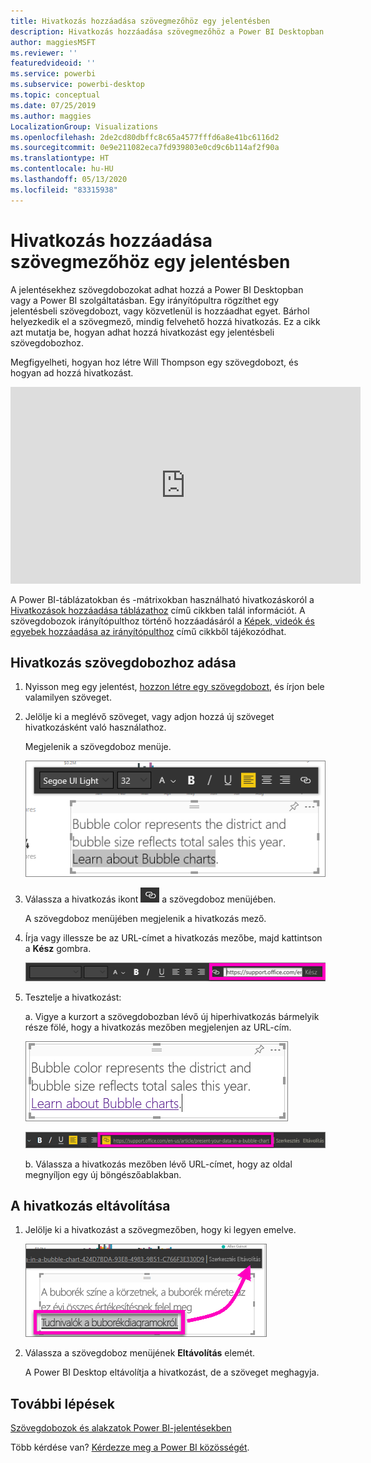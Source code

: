 ```yaml
---
title: Hivatkozás hozzáadása szövegmezőhöz egy jelentésben
description: Hivatkozás hozzáadása szövegmezőhöz a Power BI Desktopban és a Power BI szolgáltatásban
author: maggiesMSFT
ms.reviewer: ''
featuredvideoid: ''
ms.service: powerbi
ms.subservice: powerbi-desktop
ms.topic: conceptual
ms.date: 07/25/2019
ms.author: maggies
LocalizationGroup: Visualizations
ms.openlocfilehash: 2de2cd80dbffc8c65a4577fffd6a8e41bc6116d2
ms.sourcegitcommit: 0e9e211082eca7fd939803e0cd9c6b114af2f90a
ms.translationtype: HT
ms.contentlocale: hu-HU
ms.lasthandoff: 05/13/2020
ms.locfileid: "83315938"
---
```

# <a name="add-a-hyperlink-to-a-text-box-in-a-report"></a>Hivatkozás hozzáadása szövegmezőhöz egy jelentésben
A jelentésekhez szövegdobozokat adhat hozzá a Power BI Desktopban vagy a Power BI szolgáltatásban. Egy irányítópultra rögzíthet egy jelentésbeli szövegdobozt, vagy közvetlenül is hozzáadhat egyet. Bárhol helyezkedik el a szövegmező, mindig felvehető hozzá hivatkozás. Ez a cikk azt mutatja be, hogyan adhat hozzá hivatkozást egy jelentésbeli szövegdobozhoz. 


Megfigyelheti, hogyan hoz létre Will Thompson egy szövegdobozt, és hogyan ad hozzá hivatkozást. 

<iframe width="560" height="315" src="https://www.youtube.com/embed/_3q6VEBhGew#t=0m55s" frameborder="0" allowfullscreen></iframe>

A Power BI-táblázatokban és -mátrixokban használható hivatkozáskoról a [Hivatkozások hozzáadása táblázathoz](power-bi-hyperlinks-in-tables.md) című cikkben talál információt. A szövegdobozok irányítópulthoz történő hozzáadásáról a [Képek, videók és egyebek hozzáadása az irányítópulthoz](service-dashboard-add-widget.md) című cikkből tájékozódhat. 

## <a name="to-add-a-hyperlink-to-a-text-box"></a>Hivatkozás szövegdobozhoz adása
1. Nyisson meg egy jelentést, [hozzon létre egy szövegdobozt](power-bi-reports-add-text-and-shapes.md), és írjon bele valamilyen szöveget. 
2. Jelölje ki a meglévő szöveget, vagy adjon hozzá új szöveget hivatkozásként való használathoz. 

   Megjelenik a szövegdoboz menüje.
   
   ![Szöveg kijelölése szövegmezőben](media/service-add-hyperlink-to-text-box/power-bi-hyperlink-new.png)
3. Válassza a hivatkozás ikont ![Hivatkozásikon](media/service-add-hyperlink-to-text-box/power-bi-hyperlink-icon.png) a szövegdoboz menüjében.

   A szövegdoboz menüjében megjelenik a hivatkozás mező.

4. Írja vagy illessze be az URL-címet a hivatkozás mezőbe, majd kattintson a **Kész** gombra.
   
   ![Írja vagy illessze be az URL-címet a hivatkozás mezőbe](media/service-add-hyperlink-to-text-box/power-bi-add-link.png)
5. Tesztelje a hivatkozást:  

   a. Vigye a kurzort a szövegdobozban lévő új hiperhivatkozás bármelyik része fölé, hogy a hivatkozás mezőben megjelenjen az URL-cím.  
     
      ![Hivatkozás szövegdobozban](media/service-add-hyperlink-to-text-box/power-bi-test-link.png)
   
      ![URL-cím a hivatkozás mezőben](media/service-add-hyperlink-to-text-box/power-bi-hyperlink-edit.png)

   b. Válassza a hivatkozás mezőben lévő URL-címet, hogy az oldal megnyíljon egy új böngészőablakban.

## <a name="to-remove-the-hyperlink"></a>A hivatkozás eltávolítása
1. Jelölje ki a hivatkozást a szövegmezőben, hogy ki legyen emelve.
   
     ![Hivatkozás eltávolítása](media/service-add-hyperlink-to-text-box/power-bi-hyperlink-remove.png)
2. Válassza a szövegdoboz menüjének **Eltávolítás** elemét. 

   A Power BI Desktop eltávolítja a hivatkozást, de a szöveget meghagyja.

## <a name="next-steps"></a>További lépések
[Szövegdobozok és alakzatok Power BI-jelentésekben](power-bi-reports-add-text-and-shapes.md)

Több kérdése van? [Kérdezze meg a Power BI közösségét](https://community.powerbi.com/).

